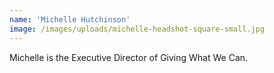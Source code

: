 ```yaml
---
name: 'Michelle Hutchinson'
image: /images/uploads/michelle-headshot-square-small.jpg
---
```

Michelle is the Executive Director of Giving What We Can.